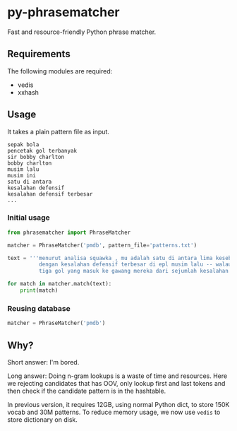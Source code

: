# py-phrasematcher

Fast and resource-friendly Python phrase matcher.

## Requirements

The following modules are required:

- vedis
- xxhash



## Usage

It takes a plain pattern file as input.

```
sepak bola
pencetak gol terbanyak
sir bobby charlton
bobby charlton
musim lalu
musim ini
satu di antara
kesalahan defensif
kesalahan defensif terbesar
...
```

### Initial usage

```python
from phrasematcher import PhraseMatcher

matcher = PhraseMatcher('pmdb', pattern_file='patterns.txt')

text = '''menurut analisa squawka , mu adalah satu di antara lima kesebelasan
          dengan kesalahan defensif terbesar di epl musim lalu -- walau hanya
          tiga gol yang masuk ke gawang mereka dari sejumlah kesalahan itu .'''

for match in matcher.match(text):
    print(match)
```

### Reusing database

```python
matcher = PhraseMatcher('pmdb')
```

## Why?

Short answer: I'm bored.

Long answer: Doing n-gram lookups is a waste of time and resources. Here we rejecting candidates that has OOV, only lookup first and last tokens and then check if the candidate pattern is in the hashtable.

In previous version, it requires 12GB, using normal Python dict, to store 150K vocab and 30M patterns. To reduce memory usage, we now use `vedis` to store dictionary on disk.


